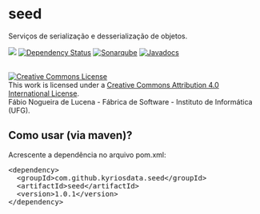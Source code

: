 # seed
Serviços de serialização e desserialização de objetos. 

[<img src="https://api.travis-ci.org/kyriosdata/seed.svg?branch=master">](https://travis-ci.org/kyriosdata/seed)
[![Dependency Status](https://www.versioneye.com/user/projects/5819f7b2afb6141c5571026c/badge.svg?style=flat-square)](https://www.versioneye.com/user/projects/5819f7b2afb6141c5571026c)
[![Sonarqube](https://sonarqube.com/api/badges/gate?key=com.github.kyriosdata.seed:seed)](https://sonarqube.com/dashboard/index?id=com.github.kyriosdata.seed%3Aseed)
[![Javadocs](http://javadoc.io/badge/com.github.kyriosdata.seed/seed.svg)](http://javadoc.io/doc/com.github.kyriosdata.seed/seed)

<br />
<a rel="license" href="http://creativecommons.org/licenses/by/4.0/">
<img alt="Creative Commons License" style="border-width:0"
 src="https://i.creativecommons.org/l/by/4.0/88x31.png" /></a>
 <br />This work is licensed under a <a rel="license" 
 href="http://creativecommons.org/licenses/by/4.0/">Creative Commons 
 Attribution 4.0 International License</a>. 
 <br />Fábio Nogueira de Lucena - Fábrica de Software - 
 Instituto de Informática (UFG).

## Como usar (via maven)?

Acrescente a dependência no arquivo pom.xml:

<pre>
&lt;dependency&gt;
  &lt;groupId&gt;com.github.kyriosdata.seed&lt;/groupId&gt;
  &lt;artifactId&gt;seed&lt;/artifactId&gt;
  &lt;version&gt;1.0.1&lt;/version&gt;
&lt;/dependency&gt;
</pre>
